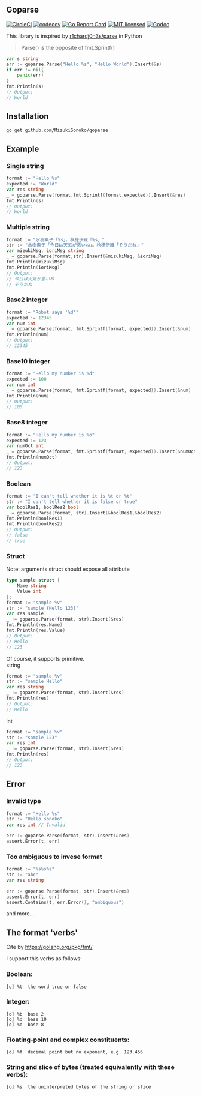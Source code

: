 
## Goparse 

[![CircleCI](https://circleci.com/gh/MizukiSonoko/goparse.svg?style=shield)](https://circleci.com/gh/MizukiSonoko/goparse)
[![codecov](https://codecov.io/gh/MizukiSonoko/goparse/branch/master/graph/badge.svg)](https://codecov.io/gh/MizukiSonoko/goparse)
[![Go Report Card](https://goreportcard.com/badge/github.com/MizukiSonoko/goparse)](https://goreportcard.com/report/github.com/MizukiSonoko/goparse)
[![MIT licensed](https://img.shields.io/packagist/l/doctrine/orm.svg)](https://github.com/MizukiSonoko/goparse/blob/master/LICENSE)
[![Godoc](https://godoc.org/github.com/MizukiSonoko/goparse/parse?status.svg)](https://godoc.org/github.com/MizukiSonoko/goparse/parse)
  
  
This library is inspired by [r1chardj0n3s/parse](https://github.com/r1chardj0n3s/parse) in Python

> Parse() is the opposite of fmt.Sprintf()

```go
var s string
err := goparse.Parse("Hello %s", "Hello World").Insert(&s)
if err != nil{
    panic(err)
}
fmt.Println(s)
// Output:
// World
```

## Installation

```sh
go get github.com/MizukiSonoko/goparse
```

## Example

### Single string
```go
format := "Hello %s"
expected := "World"
var res string
_ = goparse.Parse(format,fmt.Sprintf(format,expected)).Insert(&res)
fmt.Println(s)
// Output:
// World
```

### Multiple string
```go
format := "水樹素子「%s」。秋穂伊織「%s」"
str := "水樹素子「今日は天気が悪いね」。秋穂伊織「そうだね」"
var mizukiMsg, ioriMsg string
_ = goparse.Parse(format,str).Insert(&mizukiMsg, &ioriMsg)
fmt.Println(mizukiMsg)
fmt.Println(ioriMsg)
// Output:
// 今日は天気が悪いね
// そうだね
```

### Base2 integer
```go
format := "Robot says '%d'"
expected := 12345
var num int
_ = goparse.Parse(format, fmt.Sprintf(format, expected)).Insert(&num)
fmt.Println(num)
// Output:
// 12345
```

### Base10 integer
```go
format := "Hello my number is %d"
expected := 100
var num int
_ = goparse.Parse(format, fmt.Sprintf(format, expected)).Insert(&num)
fmt.Println(num)
// Output:
// 100
```

### Base8 integer
```go
format := "Hello my number is %o"
expected := 123
var numOct int
_ = goparse.Parse(format, fmt.Sprintf(format, expected)).Insert(&numOct)
fmt.Println(numOct)
// Output:
// 123
```

### Boolean
```go
format := "I can't tell whether it is %t or %t"
str := "I can't tell whether it is false or true"
var boolRes1, boolRes2 bool
_ = goparse.Parse(format, str).Insert(&boolRes1,&boolRes2)
fmt.Println(boolRes1)
fmt.Println(boolRes2)
// Output:
// false
// true
```

### Struct

Note: arguments struct should expose all attribute
```go
type sample struct {
    Name string
    Value int
};
format := "sample %v"
str := "sample {Hello 123}"
var res sample
_ := goparse.Parse(format, str).Insert(&res)
fmt.Println(res.Name)
fmt.Println(res.Value)
// Output:
// Hello
// 123
```

Of course, it supports primitive.  
string  
```go
format := "sample %v"
str := "sample Hello"
var res string
_ := goparse.Parse(format, str).Insert(&res)
fmt.Println(res)
// Output:
// Hello
```
  
int  
```go
format := "sample %v"
str := "sample 123"
var res int
_ := goparse.Parse(format, str).Insert(&res)
fmt.Println(res)
// Output:
// 123
```

## Error

### Invalid type

```go
format := "Hello %s"
str := "Hello sonoko"
var res int // Invalid 

err := goparse.Parse(format, str).Insert(&res)
assert.Error(t, err)
```

### Too ambiguous to invese format   

```go
format := "%s%s%s"
str := "abc"
var res string

err := goparse.Parse(format, str).Insert(&res)
assert.Error(t, err)
assert.Contains(t, err.Error(), "ambiguous")
```
  
and more...  
   
## The format 'verbs'
Cite by https://golang.org/pkg/fmt/

I support this verbs as follows:

### Boolean:
```
[o] %t	the word true or false
```

### Integer:
```
[o] %b	base 2
[o] %d	base 10
[o] %o	base 8
```

### Floating-point and complex constituents:
```
[o] %f	decimal point but no exponent, e.g. 123.456
```

### String and slice of bytes (treated equivalently with these verbs):
```
[o] %s	the uninterpreted bytes of the string or slice
```
